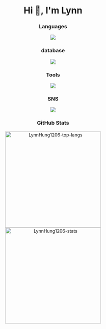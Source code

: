 <h1 align="center">Hi 👋, I'm Lynn</h1>

<!--
**LynnHung1206/LynnHung1206** is a ✨ _special_ ✨ repository because its `README.md` (this file) appears on your GitHub profile.

Here are some ideas to get you started:

- 🔭 I’m currently working on ...
- 🌱 I’m currently learning ...
- 👯 I’m looking to collaborate on ...
- 🤔 I’m looking for help with ...
- 💬 Ask me about ...
- 📫 How to reach me: ...
- 😄 Pronouns: ...
- ⚡ Fun fact: ...
-->
<h3 align="center">Languages</h3>

<p align="center">
  <a href="https://skillicons.dev">
    <img src="https://skillicons.dev/icons?i=java,php,python,md,bash,vim" />
  </a>
</p>

<h3 align="center">database</h3>

<p align="center">
  <a href="https://skillicons.dev">
    <img src="https://skillicons.dev/icons?i=postgresql,mysql,redis" />
  </a>
</p>

<h3 align="center">Tools</h3>

<p align="center">
  <a href="https://skillicons.dev">
    <img src="https://skillicons.dev/icons?i=spring,hibernate,gradle,laravel,maven,rabbitmq,kubernetes,docker,ubuntu,postman,linux,gitlab,git,github,vscode,idea,phpstorm,pycharm,notion,sublime&perline=10" />
  </a>
</p>
<h3 align="center">SNS</h3>

<p align="center">
  <a href="https://skillicons.dev">
    <img src="https://skillicons.dev/icons?i=linkedin,twitter,apple,gmail&perline=13" />
  </a>
</p>

<h3 align="center">GitHub Stats</h3>

<p align="center">
  <a href="https://github.com/anuraghazra/github-readme-stats">
    <img height="300" align="center" src="https://github-readme-stats.vercel.app/api/top-langs?username=LynnHung1206&layout=donut&langs_count=7&theme=dracula&locale=zh-tw&include_all_commits=true&exclude_repo=LynnHung1206.github.io,IPET,IPET_Spring.ver" alt="LynnHung1206-top-langs" />
  </a>
  <a href="https://github.com/anuraghazra/github-readme-stats">
    <img height="300" align="center" src="https://github-readme-stats.vercel.app/api?username=LynnHung1206&show_icons=true&theme=dracula&locale=zh-tw&include_all_commits=true&show=reviews,discussions_started,discussions_answered" alt="LynnHung1206-stats" />
  </a>



</p>
